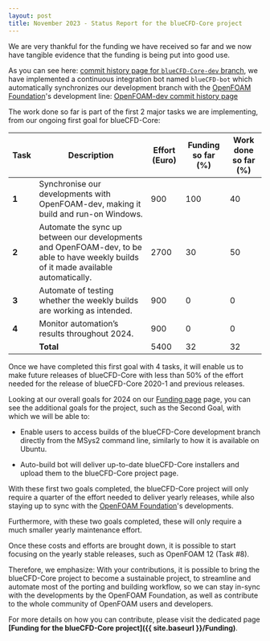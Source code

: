 ```yaml
---
layout: post
title: November 2023 - Status Report for the blueCFD-Core project
---
```


We are very thankful for the funding we have received so far and we now
have tangible evidence that the funding is being put into good use.

As you can see here: 
[commit history page for `blueCFD-Core-dev` branch](https://github.com/blueCFD/OpenFOAM-dev/commits/blueCFD-Core-dev),
we have implemented a continuous integration bot named `blueCFD-bot`
which automatically synchronizes our development branch with the
[OpenFOAM Foundation](https://openfoam.org)'s development line:
[OpenFOAM-dev commit history page](https://github.com/OpenFOAM/OpenFOAM-dev/commits/master)

The work done so far is part of the first 2 major tasks we are
implementing, from our ongoing first goal for blueCFD-Core:

<table>
<thead>
  <tr>
    <th>Task</th>
    <th>Description</th>
    <th>Effort (Euro)</th>
    <th>Funding so far (%)</th>
    <th>Work done so far (%)</th>
  </tr>
</thead>
<tbody>
  <tr>
    <td class="td-center"> <b>1</b> </td>
    <td> Synchronise our developments with OpenFOAM-dev, making it build and run-on Windows. </td>
    <td class="td-center"> 900 </td>
    <td class="td-center"> 100 </td>
    <td class="td-center"> 40 </td>
  </tr>
  <tr>
    <td class="td-center"> <b>2</b> </td>
    <td> Automate the sync up between our developments and OpenFOAM-dev, to be able to have weekly builds of it made available automatically. </td>
    <td class="td-center"> 2700 </td>
    <td class="td-center"> 30 </td>
    <td class="td-center"> 50 </td>
  </tr>
  <tr>
    <td class="td-center"> <b>3</b> </td>
    <td> Automate of testing whether the weekly builds are working as intended. </td>
    <td class="td-center"> 900 </td>
    <td class="td-center"> 0 </td>
    <td class="td-center"> 0 </td>
  </tr>
  <tr>
    <td class="td-center"> <b>4</b> </td>
    <td> Monitor automation’s results throughout 2024. </td>
    <td class="td-center"> 900 </td>
    <td class="td-center"> 0 </td>
    <td class="td-center"> 0 </td>
  </tr>
  <tr>
    <td class="td-center"> </td>
    <td class="td-right"> <b>Total</b> </td>
    <td class="td-center"> 5400 </td>
    <td class="td-center"> 32 </td>
    <td class="td-center"> 32 </td>
  </tr>
</tbody>
</table>

Once we have completed this first goal with 4 tasks, it will
enable us to make future releases of blueCFD-Core with less than 50% of
the effort needed for the release of blueCFD-Core 2020-1 and previous
releases.

Looking at our overall goals for 2024 on our
[Funding page](Funding#the-2024-support-drive-aims-to-deliver-the-following)
page, you can see the additional goals for the project, such as the Second
Goal, with which we will be able to:

  - Enable users to access builds of the blueCFD-Core development
    branch directly from the MSys2 command line, similarly to how it is
    available on Ubuntu.

  - Auto-build bot will deliver up-to-date blueCFD-Core installers and
    upload them to the blueCFD-Core project page.

With these first two goals completed, the blueCFD-Core project will only
require a quarter of the effort needed to deliver yearly releases, while also
staying up to sync with the [OpenFOAM Foundation](https://openfoam.org)'s
developments.

Furthermore, with these two goals completed, these will only require a
much smaller yearly maintenance effort.

Once these costs and efforts are brought down, it is possible to start
focusing on the yearly stable releases, such as OpenFOAM 12 (Task #8).

Therefore, we emphasize: With your contributions, it is possible to bring
the blueCFD-Core project to become a sustainable project, to streamline and
automate most of the porting and building workflow, so we can stay
in-sync with the developments by the OpenFOAM Foundation, as well as
contribute to the whole community of OpenFOAM users and developers.

For more details on how you can contribute, please visit the dedicated page
**[Funding for the blueCFD-Core project]({{ site.baseurl }}/Funding)**.
